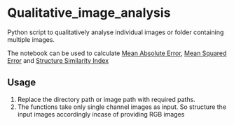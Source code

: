 # Qualitative_image_analysis
Python script to qualitatively analyse individual images or folder containing multiple images.

The notebook can be used to calculate [Mean Absolute Error](https://scikit-learn.org/stable/modules/generated/sklearn.metrics.mean_absolute_error.html), [Mean Squared Error](https://scikit-learn.org/stable/modules/generated/sklearn.metrics.mean_squared_error.html) and [Structure Similarity Index](https://scikit-image.org/docs/dev/auto_examples/transform/plot_ssim.html)

## Usage

1. Replace the directory path or image path with required paths. 
2. The functions take only single channel images as input. So structure the input images accordingly incase of providing RGB images 
